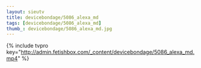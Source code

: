```yaml
--- 
layout: sieutv
title: devicebondage/5086_alexa_md
tags: [devicebondage/5086_alexa_md]
thumb_: devicebondage/5086_alexa_md.jpg
---
```

{% include tvpro key="http://admin.fetishbox.com/_content/devicebondage/5086_alexa_md.mp4" %} 
